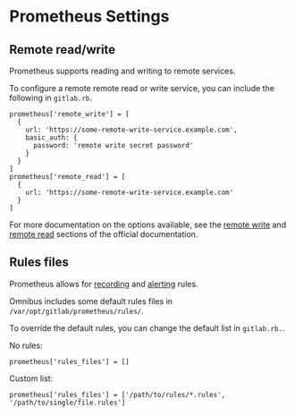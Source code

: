 # Prometheus Settings

## Remote read/write

Prometheus supports reading and writing to remote services.

To configure a remote remote read or write service, you can include the following in `gitlab.rb`.

    prometheus['remote_write'] = [
      {
        url: 'https://some-remote-write-service.example.com',
        basic_auth: {
          password: 'remote write secret password'
        }
      }
    ]
    prometheus['remote_read'] = [
      {
        url: 'https://some-remote-write-service.example.com'
      }
    ]

For more documentation on the options available, see the [remote write] and [remote read] sections of the official documentation.

[remote read]: https://prometheus.io/docs/prometheus/latest/configuration/configuration/#%3Cremote_read%3E
[remote write]: https://prometheus.io/docs/prometheus/latest/configuration/configuration/#%3Cremote_write%3E

## Rules files

Prometheus allows for [recording] and [alerting] rules.

Omnibus includes some default rules files in `/var/opt/gitlab/prometheus/rules/`.

To override the default rules, you can change the default list in `gitlab.rb.`.

No rules:

    prometheus['rules_files'] = []

Custom list:

    prometheus['rules_files'] = ['/path/to/rules/*.rules', '/path/to/single/file.rules']

[alerting]: https://prometheus.io/docs/prometheus/latest/configuration/alerting_rules/
[recording]: https://prometheus.io/docs/prometheus/latest/configuration/recording_rules/

